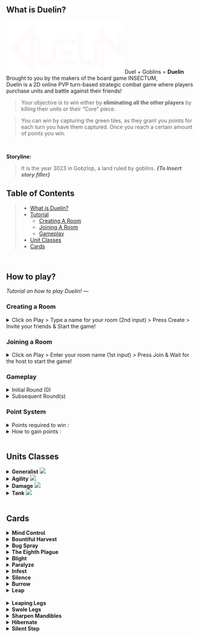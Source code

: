 ## What is Duelin?
<img src="GPN 2\Assets\Resources\UI Images\Title.png">
Duel + Goblins = <b>Duelin</b> <br>
Brought to you by the makers of the board game INSECTUM, <br>
Duelin is a 2D online PVP turn-based strategic combat game where players purchase units and battle against their friends!

> Your objective is to win either by **eliminating all the other players** by killing their units or their “Core” piece. 

> You can win by capturing the green tiles, as they grant you points for each turn you have them captured. Once you reach a certain amount of points you win. 

<br>

**Storyline:**
> It is the year 3023 in Gobzlop, a land ruled by goblins. 
***{To Insert story filler}***

## Table of Contents
> - [What is Duelin?](#what-is-duelin)
> - [Tutorial](#how-to-play)
>   - [Creating A Room](#creating-a-room)
>   - [Joining A Room](#joining-a-room)
>   - [Gameplay](#gameplay)
> - [Unit Classes](#units-classes)
> - [Cards](#cards)
<br>

## How to play? 
*Tutorial on how to play Duelin! —*

### Creating a Room
<details>
<summary> Click on Play > Type a name for your room (2nd input) > Press Create > Invite your friends & Start the game! <br></summary>
<br>
1. Main Menu <br>
<img src="README Assets\Create\Main.png" style="width:auto; height:300px;" > <br>
2. Lobby Menu <br>
<img src="README Assets\Create\Create.png" style="width:auto; height:300px;"><br>
3. Room Information Menu (After creation/joining) <br>
<img src="README Assets\Create\Info.png" style="width:auto; height:300px;"> <br>
4. Host can view logs of room activity on the right <br>
<img src="README Assets\Join\Host Room Info.png" style="width:auto; height:300px;"> <br>
</details>

### Joining a Room
<details>
<summary>  Click on Play > Enter your room name (1st input) > Press Join & Wait for the host to start the game! <br></summary>
<br>
1. Main Menu <br>
<img src="README Assets\Create\Main.png" style="width:auto; height:300px;" ><br>
2. Lobby Menu <br>
<img src="README Assets\Join\Join.png" style="width:auto; height:300px;"> <br>
3. Room Information Menu (After creation/joining) <br>
<img src="README Assets\Join\Room.png" style="width:auto; height:300px;"> <br>
</details>

### Gameplay
<details> <summary>Initial Round (0)<br></summary>
- Players will start of with 5 gold and they have to purchase units/items from the shop. <br>
- Players can purchase anything from the shop as long as they have enough gold. <br>
- A maximum of 3 units can be purchased at the start of the game. <br>
- After purchasing, players will pick their starting spawn position on the map. <br>
- Spawn positions are assigned in the sequence of when the players joined the room. <br>
</details>

<details> <summary>Subsequent Round(s)<br></summary>
- Players can only MOVE once and ATTACK once for each turn. <br>
- Players can use the shop to purchase units (5 max) and cards (4 max) [Does not count as a "Action"]<br>
- Players can capture a farm to gain passive points (2 per round & on Capture) <br>
- Each farm takes 2 turn to fully capture. <br>
- Players can win by POINTS or by ELIMINATING all the other opponent's unit. <br>
</details>

### Point System
<details> <summary>Points required to win :<br></summary>
<b>2 Players - 15</b><br>
<b>3 Players - 20</b><br>
<b>4+ Players - 25</b><br>
<br>
</details>

<details> <summary>How to gain points :<br></summary>
Kill enemy unit : <b>2</b> <br>
Kill enemy: <b>Absorb half their points</b><br>
Capture farm :<b>2</b> <br>
Farm points : <b>2</b> <br>
</details> <br>


## Units Classes
<details>
<summary><b>Generalist</b> <img src="https://via.placeholder.com/150"></summary>
<b>Description</b> : A jack of all traits, but a master of none. <br>
<b>Ability</b>: <i>Depends on the unit</i> <br>

<br>
<img src="https://via.placeholder.com/150"><br>
</details>

<details>
<summary><b>Agility</b> <img src="https://via.placeholder.com/150"></summary>
<b>Description</b> : A speedy little bugger, fast but at the expense of health.<br>
<b>Ability</b>: Move a few extra steps <br>

<br>
<img src="https://via.placeholder.com/150"><br>
</details>

<details>
<summary><b>Damage</b> <img src="https://via.placeholder.com/150"></summary>
<b>Description</b> : Lorem Ipsum <br>
<b>Ability</b>: Taunt Enemies <br>

<img src="https://via.placeholder.com/150"><br>
</details>

<details>
<summary><b>Tank</b> <img src="https://via.placeholder.com/150"></summary>
<b>Description</b> : The frontlines; Strong but not that "strong"<br>
<b>Ability</b>: Taunt Enemies <br>

<img src="https://via.placeholder.com/150"><br>
</details> </br>

## Cards
<details>
<summary><b>Mind Control</b></summary>
<b>Description</b> : Take Control of an enemy's player for 2 turn <br>
<b>[+]</b>: If target unit is on a farm, user in control gets the farm points <br>
<b>[-]</b>: Target dies after mind control ends <br>
<b>Cost</b>: 4 Gold <br>
</details>

<details>
<summary><b>Bountiful Harvest</b></summary>
<b>Description</b> : Take Control of an enemy's player for 1 turn <br>
<b>Cost</b>: 4 Gold <br>
</details>

<details>
<summary><b>Bug Spray</b></summary>
<b>Description</b> : Instantly Kills An Opponent Unit <br>
<b>[-]</b>: Cannot kill a player with only 1 Unit, <br>
<b>[-]</b>: No points are gained when killing an opponent using this card. <br>
<b>Cost</b>: 4 Gold <br>
</details>

<details>
<summary><b>The Eighth Plague</b></summary>
<b>Description</b> : Disables all farm for 2 turns (aka: Paul's Mistake)<br>
<b>Cost</b>: 4 Gold <br>
</details>

<details>
<summary><b>Blight</b></summary>
<b>Description</b> : Disables 1 structure for 2 turns <br>
<b>Cost</b>: 3 Gold <br>
</details>

<details>
<summary><b>Paralyze</b></summary>
<b>Description</b> : Prevent player from using a bug for 2 turns <br>
<b>Cost</b>Gold <br>
</details>

<details>
<summary><b>Infest</b></summary>
<b>Description</b> : Disables the marketplace for 2 turns <br>
<b>Cost</b>: 3 Gold <br>
</details>

<details>
<summary><b>Silence</b></summary>
<b>Description</b> : Strip 1 unit of it's abilities for 2 turns <br>
<b>Cost</b>: 2 Gold <br>
</details>

<details>
<summary><b>Burrow</b></summary>
<b>Description</b> : Next attack is dodged <br>
<b>Cost</b>: 1 Gold <br>
</details>

<details>
<summary><b>Leap</b></summary>
<b>Description</b> : Moves 2 grids, can go over walls <br>
<b>Cost</b>: 1 Gold <br>
</details> <br>

<details>
<summary><b>Leaping Legs</b></summary>
<b>Description</b> : You may travel over walls <br>
<b>> Enhancements</b> : Can be applied to any Unit! <br>
<b>Cost</b>: 2 Gold <br>
</details>

<details>
<summary><b>Swole Legs</b></summary>
<b>Description</b> : +1 Movement <br>
<b>> Enhancements</b> : Can be applied to any Unit! <br>
<b>Cost</b>: 2 Gold <br>
</details>

<details>
<summary><b>Sharpen Mandibles</b></summary>
<b>Description</b> : Buff a unit by 1 Attack and 1 Defense (HP) <br>
<b>> Enhancements</b> : Can be applied to any Unit! <br>
<b>Cost</b>: 2 Gold <br>
</details>

<details>
<summary><b>Hibernate</b></summary>
<b>Description</b> : Heals a unit for 1 HP every turn <br>
<b>[-]</b>: You cannot overheal your unit. <br>
<b>> Enhancements</b> : Can be applied to any Unit! <br>
<b>Cost</b>: 1 Gold <br>
</details>

<details>
<summary><b>Silent Step</b></summary>
<b>Description</b> : Ignore Taunt <br>
<b>> Enhancements</b> : Can be applied to any Unit! <br>
<b>Cost</b>: 1 Gold <br>
</details>

